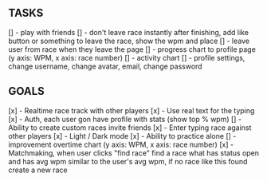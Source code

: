 ## TASKS

[] - play with friends
[] - don't leave race instantly after finishing, add like button or something to leave the race, show the wpm and place
[] - leave user from race when they leave the page
[] - progress chart to profile page (y axis: WPM, x axis: race number)
[] - activity chart
[] - profile settings, change username, change avatar, email, change password

## GOALS

[x] - Realtime race track with other players
[x] - Use real text for the typing
[x] - Auth, each user gon have profile with stats (show top % wpm)
[] - Ability to create custom races invite friends
[x] - Enter typing race against other players
[x] - Light / Dark mode
[x] - Ability to practice alone
[] - improvement overtime chart (y axis: WPM, x axis: race number)
[x] - Matchmaking, when user clicks "find race" find a race what has status open and has avg wpm similar to the user's avg wpm, if no race like this found create a new race
